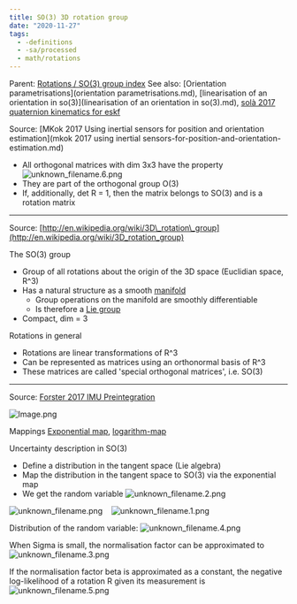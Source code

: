 ```yaml
---
title: SO(3) 3D rotation group
date: "2020-11-27"
tags:
  - -definitions
  - -sa/processed
  - math/rotations
---
```


Parent: [Rotations / SO(3) group index](rotations-_-so(3)-group-index.md)
See also: [Orientation parametrisations](orientation parametrisations.md), [linearisation of an orientation in so(3)](linearisation of an orientation in so(3).md), [solà 2017 quaternion kinematics for eskf](solà-2017-quaternion-kinematics-for-eskf.md)

Source: [MKok 2017 Using inertial sensors for position and orientation estimation](mkok 2017 using inertial sensors-for-position-and-orientation-estimation.md)

*   All orthogonal matrices with dim 3x3 have the property ![unknown_filename.6.png](./_resources/SO(3)_3D_rotation_group.resources/unknown_filename.6.png)
*   They are part of the orthogonal group O(3)
*   If, additionally, det R = 1, then the matrix belongs to SO(3) and is a rotation matrix

* * *

Source: [http://en.wikipedia.org/wiki/3D\_rotation\_group](http://en.wikipedia.org/wiki/3D_rotation_group)

The SO(3) group

*   Group of all rotations about the origin of the 3D space (Euclidian space, R^3)
*   Has a natural structure as a smooth [manifold](manifold.md)
    *   Group operations on the manifold are smoothly differentiable
    *   Is therefore a [Lie group](lie-group.md)
*   Compact, dim = 3

Rotations in general

*   Rotations are linear transformations of R^3
*   Can be represented as matrices using an orthonormal basis of R^3
*   These matrices are called 'special orthogonal matrices', i.e. SO(3)

* * *

Source: [Forster 2017 IMU Preintegration](forster-2017-imu-preintegration.md)

![Image.png](./_resources/SO(3)_3D_rotation_group.resources/Image.png)

Mappings
[Exponential map](exponential-map.md), [logarithm-map](logarithm-map.md)

Uncertainty description in SO(3)

*   Define a distribution in the tangent space (Lie algebra)
*   Map the distribution in the tangent space to SO(3) via the exponential map
*   We get the random variable ![unknown_filename.2.png](./_resources/SO(3)_3D_rotation_group.resources/unknown_filename.2.png)

![unknown_filename.png](./_resources/SO(3)_3D_rotation_group.resources/unknown_filename.png)    ![unknown_filename.1.png](./_resources/SO(3)_3D_rotation_group.resources/unknown_filename.1.png)

Distribution of the random variable:
![unknown_filename.4.png](./_resources/SO(3)_3D_rotation_group.resources/unknown_filename.4.png)

When Sigma is small, the normalisation factor can be approximated to
![unknown_filename.3.png](./_resources/SO(3)_3D_rotation_group.resources/unknown_filename.3.png)

If the normalisation factor beta is approximated as a constant, the negative log-likelihood of a rotation R given its measurement is
![unknown_filename.5.png](./_resources/SO(3)_3D_rotation_group.resources/unknown_filename.5.png)

